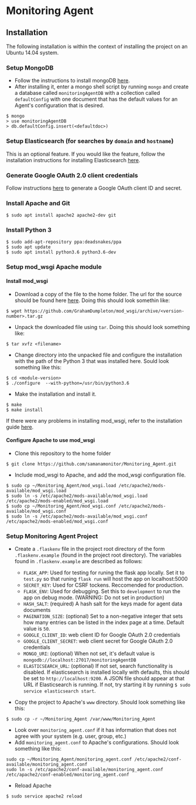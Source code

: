# Monitoring Agent  
## Installation
The following installation is within the context of installing the project on an Ubuntu 14.04 system.
### Setup MongoDB
* Follow the instructions to install mongoDB [here](https://docs.mongodb.com/manual/tutorial/install-mongodb-on-ubuntu/).
* After installing it, enter a mongo shell script by running `mongo` and create a database called `monitoringAgentDB` with a collection called `defaultConfig` with one document that has the default values for an Agent's configuration that is desired.
```shell
$ mongo
> use monitoringAgentDB
> db.defaultConfig.insert(<defaultdoc>)
```
### Setup Elasticsearch (for searches by `domain` and `hostname`)
This is an optional feature. If you would like the feature, follow the installation instructions for installing Elasticsearch [here](https://www.elastic.co/guide/en/elasticsearch/reference/current/targz.html).
### Generate Google OAuth 2.0 client credentials
Follow instructions [here](https://developers.google.com/adwords/api/docs/guides/authentication#webapp) to generate a Google OAuth client ID and secret.
### Install Apache and Git
```shell
$ sudo apt install apache2 apache2-dev git
```
### Install Python 3
```shell
$ sudo add-apt-repository ppa:deadsnakes/ppa
$ sudo apt update
$ sudo apt install python3.6 python3.6-dev
```
### Setup mod_wsgi Apache module
#### Install mod_wsgi
* Download a copy of the file to the home folder. The url for the source should be found here [here](https://github.com/GrahamDumpleton/mod_wsgi/releases). Doing this should look somethin like:
```shell
$ wget https://github.com/GrahamDumpleton/mod_wsgi/archive/<version-number>.tar.gz
```
* Unpack the downloaded file using `tar`. Doing this should look something like:
```script
$ tar xvfz <filename>
```
* Change directory into the unpacked file and configure the installation with the path of the Python 3 that was installed here. Sould look something like this:
```script
$ cd <module-version>
$ ./configure  --with-python=/usr/bin/python3.6
```
* Make the installation and install it.
```script
$ make
$ make install
```
If there were any problems in installing mod_wsgi, refer to the installation guide [here](https://modwsgi.readthedocs.io/en/develop/user-guides/quick-installation-guide.html).
#### Configure Apache to use mod_wsgi
* Clone this repository to the home folder
```shell
$ git clone https://github.com/samanamonitor/Monitoring_Agent.git
```
* Include mod_wsgi to Apache, and add the mod_wsgi configuration file. 
```script
$ sudo cp ~/Monitoring_Agent/mod_wsgi.load /etc/apache2/mods-available/mod_wsgi.load
$ sudo ln -s /etc/apache2/mods-available/mod_wsgi.load /etc/apache2/mods-enabled/mod_wsgi.load
$ sudo cp ~/Monitoring_Agent/mod_wsgi.conf /etc/apache2/mods-available/mod_wsgi.conf
$ sudo ln -s /etc/apache2/mods-available/mod_wsgi.conf /etc/apache2/mods-enabled/mod_wsgi.conf
```
### Setup Monitoring Agent Project
* Create a `.flaskenv` file in the project root directory of the form `.flaskenv.example` (found in the project root directory). The variables found in `.flaskenv.example` are described as follows:
 
  * `FLASK_APP`: Used for testing for runing the flask app locally. Set it to `test.py` so that runing `flask run` will host the app on localhost:5000
  * `SECRET_KEY`: Used for CSRF tockens. Reccomended for production.
  * `FLASK_ENV`: Used for debugging. Set this to `development` to run the app on debug mode. (WARNING: Do not set in production)
  * `HASH_SALT`: (required) A hash salt for the keys made for agent data documents
  * `PAGINATION_SIZE`: (optional) Set to a non-negative integer that sets how many entries can be listed in the index page at a time. Default value is `50`.
  * `GOOGLE_CLIENT_ID`: web client ID for Google OAuth 2.0 credentials
  * `GOOGLE_CLIENT_SECRET`: web client secret for Google OAuth 2.0 credentials
  * `MONGO_URI`: (optional) When not set, it's default value is `mongodb://localhost:27017/monitoringAgentDB`
  * `ELASTICSEARCH_URL`: (optional) If not set, search functionality is disabled. If elasticsearch is installed locally with defaults, this should be set to `http://localhost:9200`. A JSON file should appear at that URL if Elasticsearch is running. If not, try starting it by running `$ sudo service elasticsearch start`.
* Copy the project to Apache's `www` directory. Should look something like this:
```script
$ sudo cp -r ~/Monitoring_Agent /var/www/Monitoring_Agent
```
* Look over `monitoring_agent.conf` if it has information that does not agree with your system (e.g. user, group, etc.)
* Add `monitoring_agent.conf` to Apache's configurations. Should look something like this:
```script
sudo cp ~/Monitoring_Agent/monitoring_agent.conf /etc/apache2/conf-available/monitoring_agent.conf
sudo ln -s /etc/apache2/conf-available/monitoring_agent.conf /etc/apache2/conf-enabled/monitoring_agent.conf
```
* Reload Apache
```script
$ sudo service apache2 reload
```
